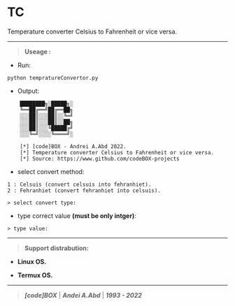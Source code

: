 # **TC**

Temperature converter Celsius to Fahrenheit or vice versa.

---

> **Useage :**

- Run:

```!
python tempratureConvertor.py
```

- Output:

```!
    ████████╗░█████╗░
    ╚══██╔══╝██╔══██╗
    ░░░██║░░░██║░░╚═╝
    ░░░██║░░░██║░░██╗
    ░░░██║░░░╚█████╔╝
    ░░░╚═╝░░░░╚════╝░
    
    [*] [code]BOX - Andrei A.Abd 2022.
    [*] Temperature converter Celsius to Fahrenheit or vice versa.
    [*] Source: https://www.github.com/codeBOX-projects
```

- select convert method:

```!
1 : Celsuis (convert celsuis into fehranhiet).
2 : Fehranhiet (convert fehranhiet into celsuis).

> select convert type:
```

- type correct value **(must be only intger)**:

```!
> type value: 
```

---

> **Support distrabution:**

- **Linux OS.**

- **Termux OS.**

---

> ***[code]BOX*** | ***Andei A.Abd*** | ***1993 - 2022***
